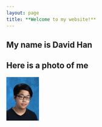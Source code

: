 ```yaml
---
layout: page
title: **Welcome to my website!** 
---
```

## My name is David Han
## Here is a photo of me

![](images/photos.jpg)




